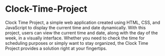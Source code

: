 # Clock-Time-Project
Clock Time Project, a simple web application created using HTML, CSS, and JavaScript to display the current time and date dynamically. With this project, users can  view the current time and date, along with the day of the week, in a visually  interface. Whether you need to check the time for scheduling purposes or simply want to stay organized, the Clock Time Project provides a solution right at your fingertips.
